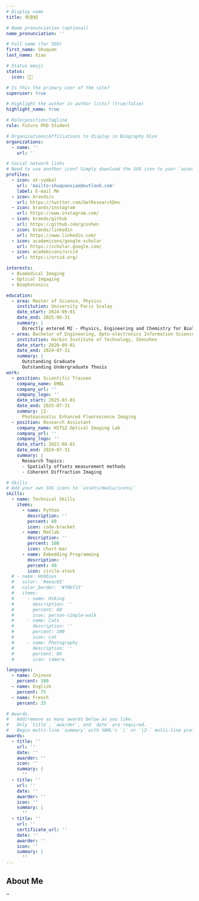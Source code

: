 ```yaml
---
# Display name
title: 肖澍权

# Name pronunciation (optional)
name_pronunciation: ''

# Full name (for SEO)
first_name: Shuquan
last_name: Xiao

# Status emoji
status:
  icon: 🧑‍🎓

# Is this the primary user of the site?
superuser: true

# Highlight the author in author lists? (true/false)
highlight_name: true

# Role/position/tagline
role: Future PhD Student

# Organizations/Affiliations to display in Biography blox
organizations:
  - name: ''
    url: ''

# Social network links
# Need to use another icon? Simply download the SVG icon to your `assets/media/icons/` folder.
profiles:
  - icon: at-symbol
    url: 'mailto:shuquanxiao@outlook.com'
    label: E-mail Me
  - icon: brands/x
    url: https://twitter.com/GetResearchDev
  - icon: brands/instagram
    url: https://www.instagram.com/
  - icon: brands/github
    url: https://github.com/gcushen
  - icon: brands/linkedin
    url: https://www.linkedin.com/
  - icon: academicons/google-scholar
    url: https://scholar.google.com/
  - icon: academicons/orcid
    url: https://orcid.org/

interests:
  - Biomedical Imaging
  - Optical Imgaging
  - Biophotonics

education:
  - area: Master of Science, Physics
    institution: University Paris Scalay
    date_start: 2024-09-01
    date_end: 2025-08-31
    summary: |
      Directly entered M2 - Physics, Engineering and Chemistry for Biology
  - area: Bachelor of Engineering, Opto-electronics Information Science and Engineering
    institution: Harbin Institute of Technology, Shenzhen
    date_start: 2020-09-01
    date_end: 2024-07-31
    summary: |
      Outstanding Graduate
      Outstanding Undergraduate Thesis
work:
  - position: Scientific Trainee
    company_name: EMBL
    company_url: ''
    company_logo: ''
    date_start: 2025-03-01
    date_end: 2025-07-31
    summary: |2-
      Photoacoustic Enhanced Fluorescence Imaging
  - position: Research Assistant
    company_name: HITSZ Optical Imaging Lab
    company_url: ''
    company_logo: ''
    date_start: 2021-08-01
    date_end: 2024-07-31
    summary: |
      Research Topics: 
      - Spatially offsets measurement methods
      - Coherent Diffraction Imaging

# Skills
# Add your own SVG icons to `assets/media/icons/`
skills:
  - name: Technical Skills
    items:
      - name: Python
        description: ''
        percent: 80
        icon: code-bracket
      - name: Matlab
        description: ''
        percent: 100
        icon: chart-bar
      - name: Embedding Programming
        description: ''
        percent: 40
        icon: circle-stack
  # - name: Hobbies
  #   color: '#eeac02'
  #   color_border: '#f0bf23'
  #   items:
  #     - name: Hiking
  #       description: ''
  #       percent: 60
  #       icon: person-simple-walk
  #     - name: Cats
  #       description: ''
  #       percent: 100
  #       icon: cat
  #     - name: Photography
  #       description: ''
  #       percent: 80
  #       icon: camera

languages:
  - name: Chinese
    percent: 100
  - name: English
    percent: 75
  - name: French
    percent: 25

# Awards.
#   Add/remove as many awards below as you like.
#   Only `title`, `awarder`, and `date` are required.
#   Begin multi-line `summary` with YAML's `|` or `|2-` multi-line prefix and indent 2 spaces below.
awards:
  - title: ''
    url: ''
    date: ''
    awarder: ''
    icon: ''
    summary: |
      ''
  - title: ''
    url: ''
    date: ''
    awarder: ''
    icon: ''
    summary: |
      ''
  - title: ''
    url: ''
    certificate_url: ''
    date: ''
    awarder: ''
    icon: ''
    summary: |
      ''
---
```


## About Me

''
